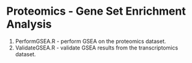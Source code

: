 # Proteomics - Gene Set Enrichment Analysis
1. PerformGSEA.R - perform GSEA on the proteomics dataset.
2. ValidateGSEA.R - validate GSEA results from the transcriptomics dataset.
